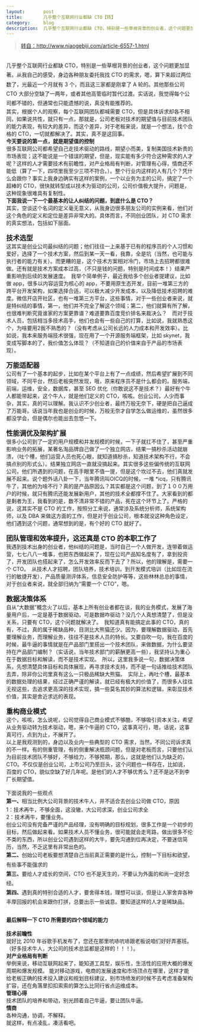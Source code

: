 ```yaml
---
layout:       post
title:        几乎整个互联网行业都缺 CTO【转】
category:     blog
description:  几乎整个互联网行业都缺 CTO，特别是一些草根背景的创业者，这个问题更加显著。
---
```


><a href = "http://www.niaogebiji.com/article-6557-1.html" class="external" target="_blank">转自：http://www.niaogebiji.com/article-6557-1.html</a>
<br>

<tbody><tr><td id="article_content"><div><span style="line-height: 1.8em;">几乎整个互联网行业都缺 CTO，特别是一些草根背景的创业者，这个问题更加显著。从我自己的感受，身边各种朋友委托我找 CTO 的需求，嗯，算下来超过两位数了，光最近一个月就有 3 个，而且这三家都是刚拿了 A 轮的。其他那些公司 CTO 大部分空缺了一两年，或者其他高管临时暂代过渡。实话说，我觉得每个公司都不错的，但通常也只能遗憾的说，真没有能推荐的。</span></div><div>其实，根据个人的观察，每个互联网团队都喊需要 CTO，但是具体诉求却各不相同，如果说共性，就只有一点，那就是，公司老板对技术的期望值与目前技术团队的能力表现，有较大的差异，而这个差异，对于老板来说，就是一个想法，找个合格的 CTO，一切就都解决了。其实，真不是这回事。</div><div><b>今天要说的第一点，就是期望值的控制</b></div><div>很多互联网公司都希望自己走技术驱动的路线，期望小而美，复制美国技术新贵的市场表现；这不能说是一个错误的期望，但是，现实能有多少符合这种需求的人才呢？这样的人才需要技术有前瞻性，对产业格局有判断，对管理有心得，情商还不能低（算了一下，四项里我至少三项不符合。）。整个行业内这样的人有几个？凭什么会跟你？事实上我身边确实有这样的案例，一个以业务为主的公司，搞定了一个超棒的 CTO，很快就转型成以技术为驱动的公司，公司价值极大提升，问题是，这种现象很难具有复制性。</div><div><b>下面我说一下一个最基本的让人纠结的问题，到底什么是 CTO？</b></div><div>其实，空谈这个名词的定义毫无意义，从我身边很多朋友公司的实例来看，他们对这个角色的定义和定位是差异非常大的。具体而言，不同创业团队，对 CTO 需求的真实想法，包括如下层面。</div><div><br></div><div><b><font size="4">技术选型</font></b></div><div>这其实是创业公司最纠结的问题；他们往往一上来基于已有的程序员的个人习惯和爱好，选择了一个技术方案，然后到某一天一看，我靠，全是坑（当然，也可能与执行者的能力有关）。而更糟的是，这个技术方案相对冷门，市场上去招聘都很难做。还有就是技术方案成本过高，（不只是钱的问题，特别是时间成本！）结果严重影响到后续的发展速度。　我举个简单例子，最近我给多个创业者提建议，比如做 app，很多以内容运营为核心的 app，不要用原生态开发，目前一堆第三方的跨平台开发架构，如果选择合适，可以极大减少开发成本，以及降低技术招聘的难度。微信开店开社区，也有一堆第三方平台，这些事情，对于一些创业者来说，就是特纠结的事情，第一，他们并不完全了解这个领域；第二，他们就算有所了解，也很难判断究竟谁家的方案更靠谱？难道要靠百度竞价排名来裁决么？　而对于技术人员，包括相当多技术高手，他们也会有一些自己的打算，比如说，我就熟悉这个，为啥要用2我不熟悉的？（没有考虑从公司长远的人力成本和开发效率）。比如说，我本来服务端技术很强，现在用了一个开源服务端框架，比如 skynet，我变成写脚本的了，我价值怎么体现？（不知道自己的价值来自于产品的市场表现）。</div><div><br></div><div><font size="4"><b>万能适配器</b></font></div><div>公司有了一个基本的起步，比如在某个平台上有了一点成绩，然后希望扩展到不同领域，不同平台，然后老板突然发现，哦，原来程序员不是什么都会的。服务端，前端，运维，安全，数据库，甚至 SEO 优化（你敢说这不是技术？）最好有个牛人都能带起来，这个牛人，就是他们定义的 CTO，咳咳。创业公司，人少而事杂，其实，真的可以理解。我认识不少创业者，最终万般无奈下，硬是把自己逼成了万能哥。话说当年我也是创业的时候，万般无奈才自学怎么做运维的，虽然很多都没学会，但是偶尔也能出去忽悠一下。</div><div><br></div><div><font size="4"><b>性能调优及架构扩展</b></font></div><div>很多小公司到了一定的用户规模和并发规模的时候，一下子就扛不住了，甚至严重影响业务的拓展，某著名淘品牌自己做了一个独立网店，结果一搞秒杀活动就崩溃，（吐个槽，他们运营人员也死心眼，就知道搞秒杀，知道技术架构不行，不会搞点别的形式么）。结果独立网店一直就没搞起来。其实很多这些偏传统的互联网公司，他们所遇到的问题，在高手眼里不值一提，但是这个坎过不去，他们真就发展不起来。说个题外话八卦一下，当年腾讯叫OICQ的时候，一堆 *icq，只有腾讯牛了，其他的为啥不行？真的是产品原因么？其实都是这个问题，到了１００万用户的时候，就只有腾讯还能发展新用户，其他的技术全都撑不住了。大家看到的都是剩者为王，我看到的是，数不清非常不错的产品，死在这个环节上了。严格的说，这其实不是 CTO 的工作，按照分工来说，通常涉及系统分析师，系统架构师，以及 DBA 来做这方面的工作，但是对于创业公司，根本就没这种角色设定，他们遇到这个问题，通常想到的是，有个好的 CTO 就好了。</div><div><br></div><div><font size="4"><b>团队管理和效率提升，这还真是 CTO 的本职工作了</b></font></div><div>我遇到技术出身的创业者，他纠结的问题是，当时自己一个人做开发，连带着做运营，七七八八一堆事，也把东西做起来了，现在公司产品知名度有了，拿到投资了，开发团队也搭起来了，怎么开发效率反而下去了？所以，他的理解是，需要一个 CTO。　从技术人才招聘，团队培养，技术培训，到开发模式培训（比如现在流行的敏捷开发），产品质量测评体系，信息安全防护等等，这些林林总总的事情，对于创业者来说，就全部归纳为“需要一个 CTO”，嗯。</div><div><br></div><div><font size="4"><b>数据决策体系</b></font></div><div>自从“大数据”概念火了以后，基本上所有创业者都在谈，我的业务模式，发展了海量用户后，一定是基于数据驱动，可是数据咋驱动？没几个人真想清楚了，但是没关系，只要有 CTO，这个问题就解决了。　我知道真有能搞定此事的 CTO，真的有，不过，真的属于稀缺品种，目测比大熊猫还少。因为，要理解数据驱动，首先要理解业务，而理解业务，往往不是技术人员的特长。又要自吹一句，我在百度的时候，最牛逼的事情就是在产品部门里搭出一个技术团队，来做数据，为什么要坚持在产品部门编制？（实话说，当年技术部门的薪酬更高一些），我坚持认为重心在于数据目标和解读，而不是技术实现。　所以，这里我多说一句，数据决策体系，先想清楚具体目标和具体展现，再寻求技术支持，而不是一句话推给技术团队去弄，除非你公司里真有这么一只极品稀缺大熊猫。　实际上，再吐个槽，最基本的数据处理的结果，经过正确严谨的解读，就已经有极大的价值了，而很多人往往无视这些，去追求更高深的技术实现，搞一些莫名其妙的算法和逻辑，来彰显技术价值，其实是舍近求远的表现。　</div><div><br></div><div><font size="4"><b>重构商业模式</b></font></div><div>这个，咳咳，怎么说呢，公司觉得自己商业模式不够酷，不够吸引资本关注，希望从业务驱动转为技术驱动，嗯，来个牛逼的 CTO，这事真可行，嗯，话说，这事真可行，点到为止，不展开了。　</div><div>以上是我观测到的，身边以及业内一些典型的 CTO 需求，当然，不同公司诉求真的不一样。有的侧重管理，有的侧重解决瓶颈问题，但是对老板而言，只要他们认为目前技术团队不够好，不够给力，不够预期，那么，这就是他们认为缺乏的，CTO。不仅仅是创业公司，上市公司乃至巨头，这个问题也一样存在，比如说，百度的 CTO，貌似空缺了好几年呢。是他们的人才不够优秀么？还不是达不到李厂长期望值。</div><div><br></div><div>下面说我的一些观点</div><div><b>第一、</b><span style="line-height: 1.8em;">相当比例大公司背景的技术牛人，并不适合去创业公司做 CTO，原因&nbsp;</span></div><div>1：技术再牛，不够全面，这没辙，大公司求深，创业公司求全</div><div>2：技术再牛，要懂业务。</div><div>创业公司没有完备严谨的产品经理，没有明确的目标规划，很多工作是一个初步的目标，然后做起来看。如果技术人员不懂业务，很可能就会走弯路，做出很多不伦不类的东西，所以创业公司遇到这样的大牛，要先沟通到位再决定，不要迷信简历，当然，不乏这里有非常出色的。</div><div><b>第二、</b><span style="line-height: 1.8em;">创始公司老板要想清楚自己当前真正需要的是什么，控制一下目标和欲望，有些事不能强求的</span></div><div><b>第三、</b><span style="line-height: 1.8em;">要给人才成长的空间，CTO 也不是天生的，不要认为外面的和尚一定好念经。</span></div><div><b>第四、</b><span style="line-height: 1.8em;">遇到真的特别合适的人才，要舍得本钱，理想可以谈，但是让人家舍弃各种丰厚回报的机会来跟你打拼，总要出示一些诚意。要知道这样的人才是稀缺品。</span></div><div><span style="line-height: 1.8em;"><br></span></div><div><b>最后解释一下 CTO 所需要的四个领域的能力</b></div><div><br></div><div><b>技术前瞻性</b></div><div>就好比 2010 年谷歌手机发布了，您还在那里吭哧吭哧跟老板说咱们好好弄塞班。（好多技术牛人，大公司的技术总监都是这样的！！！）。</div><div><b>对产业格局有判断</b></div><div>举例来说，移动互联网起来了，能知道工具型，娱乐性，生活性的应用大概的爆发周期和爆发规模。 能对移动游戏，电商的发展速度和市场顶点在哪里，这样才能给老板正确的技术投入建议和规划目标建议，别市场喷发的时候不去考虑准备架构扩容，还在角落里扣扣索索的算怎么比同行省点运维成本。</div><div><b>管理心得</b></div><div>技术团队的培养和带动，别光顾着自己牛逼，要让团队牛逼。</div><div><b>情商</b></div><div>各种沟通，协调，不解释。</div><div>就这样，有点凌乱，凑活看吧。</div><div><br></div></td></tr></tbody>


